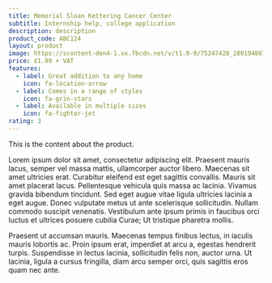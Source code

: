 ```yaml
---
title: Memorial Sloan Kettering Cancer Center
subtitle: Internship help, college application
description: description
product_code: ABC124
layout: product
image: https://scontent-den4-1.xx.fbcdn.net/v/t1.0-9/75247428_2801948673182730_8695448946186649600_o.jpg?_nc_cat=100&_nc_sid=730e14&_nc_oc=AQnGvhnQ0ConvAMBXYPiz81dS0v55pTpkPnwSqRbGAe2vbl3qE1K4hkz44MtPT50EXs&_nc_ht=scontent-den4-1.xx&oh=d12238e20cb56bdaea1efb39aa3d05c8&oe=5EB39290
price: £1.99 + VAT
features:
  - label: Great addition to any home
    icon: fa-location-arrow
  - label: Comes in a range of styles
    icon: fa-grin-stars
  - label: Available in multiple sizes
    icon: fa-fighter-jet
rating: 3
---
```


This is the content about the product.

Lorem ipsum dolor sit amet, consectetur adipiscing elit. Praesent mauris lacus, semper vel massa mattis, ullamcorper auctor libero. Maecenas sit amet ultricies erat. Curabitur eleifend est eget sagittis convallis. Mauris sit amet placerat lacus. Pellentesque vehicula quis massa ac lacinia. Vivamus gravida bibendum tincidunt. Sed eget augue vitae ligula ultricies lacinia a eget augue. Donec vulputate metus ut ante scelerisque sollicitudin. Nullam commodo suscipit venenatis. Vestibulum ante ipsum primis in faucibus orci luctus et ultrices posuere cubilia Curae; Ut tristique pharetra mollis.

Praesent ut accumsan mauris. Maecenas tempus finibus lectus, in iaculis mauris lobortis ac. Proin ipsum erat, imperdiet at arcu a, egestas hendrerit turpis. Suspendisse in lectus lacinia, sollicitudin felis non, auctor urna. Ut lacinia, ligula a cursus fringilla, diam arcu semper orci, quis sagittis eros quam nec ante.
